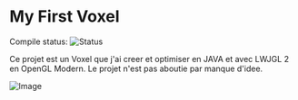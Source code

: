 # My First Voxel

Compile status: ![Status](https://travis-ci.org/mrdev023/First-Game-Lighting.svg?branch=master)

Ce projet est un Voxel que j'ai creer et optimiser en JAVA et avec LWJGL 2 en OpenGL Modern.
Le projet n'est pas aboutie par manque d'idee.

![Image](https://pbs.twimg.com/media/CPWaGv4WsAAXPhU.png:large)
